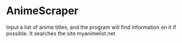 # AnimeScraper
Input a list of anime titles, and the program will find information on it if possible.
It searches the site myanimelist.net
